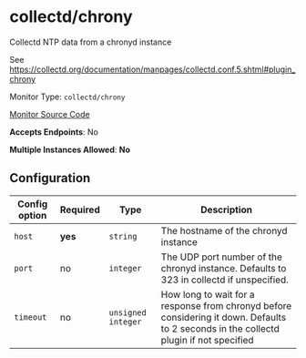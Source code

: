 <!--- GENERATED BY gomplate from scripts/docs/monitor-page.md.tmpl --->

# collectd/chrony

 Collectd NTP data from a chronyd instance

See https://collectd.org/documentation/manpages/collectd.conf.5.shtml#plugin_chrony


Monitor Type: `collectd/chrony`

[Monitor Source Code](https://github.com/signalfx/signalfx-agent/tree/master/internal/monitors/collectd/chrony)

**Accepts Endpoints**: No

**Multiple Instances Allowed**: **No**

## Configuration

| Config option | Required | Type | Description |
| --- | --- | --- | --- |
| `host` | **yes** | `string` | The hostname of the chronyd instance |
| `port` | no | `integer` | The UDP port number of the chronyd instance.  Defaults to 323 in collectd if unspecified. |
| `timeout` | no | `unsigned integer` | How long to wait for a response from chronyd before considering it down. Defaults to 2 seconds in the collectd plugin if not specified |






